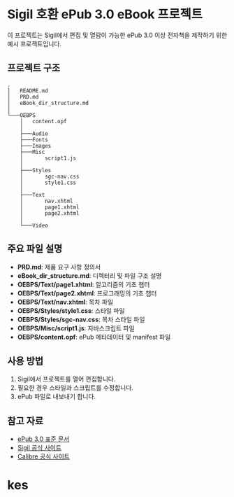 # Sigil 호환 ePub 3.0 eBook 프로젝트

이 프로젝트는 Sigil에서 편집 및 열람이 가능한 ePub 3.0 이상 전자책을 제작하기 위한 예시 프로젝트입니다.

## 프로젝트 구조

```
.
│   README.md
│   PRD.md
│   eBook_dir_structure.md
│
└───OEBPS
    │   content.opf
    │
    ├───Audio
    ├───Fonts
    ├───Images
    ├───Misc
    │       script1.js
    │
    ├───Styles
    │       sgc-nav.css
    │       style1.css
    │
    ├───Text
    │       nav.xhtml
    │       page1.xhtml
    │       page2.xhtml
    │
    └───Video
```

## 주요 파일 설명

- **PRD.md**: 제품 요구 사항 정의서
- **eBook_dir_structure.md**: 디렉터리 및 파일 구조 설명
- **OEBPS/Text/page1.xhtml**: 알고리즘의 기초 챕터
- **OEBPS/Text/page2.xhtml**: 프로그래밍의 기초 챕터
- **OEBPS/Text/nav.xhtml**: 목차 파일
- **OEBPS/Styles/style1.css**: 스타일 파일
- **OEBPS/Styles/sgc-nav.css**: 목차 스타일 파일
- **OEBPS/Misc/script1.js**: 자바스크립트 파일
- **OEBPS/content.opf**: ePub 메타데이터 및 manifest 파일

## 사용 방법

1. Sigil에서 프로젝트를 열어 편집합니다.
2. 필요한 경우 스타일과 스크립트를 수정합니다.
3. ePub 파일로 내보내기 합니다.

## 참고 자료

- [ePub 3.0 표준 문서](https://www.w3.org/publishing/epub3/epub-overview.html)
- [Sigil 공식 사이트](https://sigil-ebook.com/)
- [Calibre 공식 사이트](https://calibre-ebook.com/)
# kes
